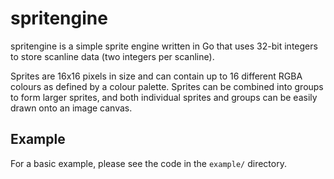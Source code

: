 # spritengine

spritengine is a simple sprite engine written in Go that uses 32-bit integers to store scanline data (two integers per scanline).

Sprites are 16x16 pixels in size and can contain up to 16 different RGBA colours as defined by a colour palette. Sprites can be combined into groups to form larger sprites, and both individual sprites and groups can be easily drawn onto an image canvas.

## Example

For a basic example, please see the code in the `example/` directory.
